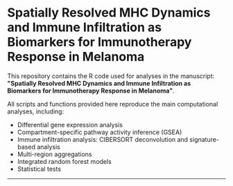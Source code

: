 # Spatially Resolved MHC Dynamics and Immune Infiltration as Biomarkers for Immunotherapy Response in Melanoma

This repository contains the R code used for analyses in the manuscript:  
**"Spatially Resolved MHC Dynamics and Immune Infiltration as Biomarkers for Immunotherapy Response in Melanoma"**.

All scripts and functions provided here reproduce the main computational analyses, including:
- Differential gene expression analysis
- Compartment-specific pathway activity inference (GSEA)
- Immune infiltration analysis: CIBERSORT deconvolution and signature-based analysis
- Multi-region aggregations
- Integrated random forest models
- Statistical tests

---


